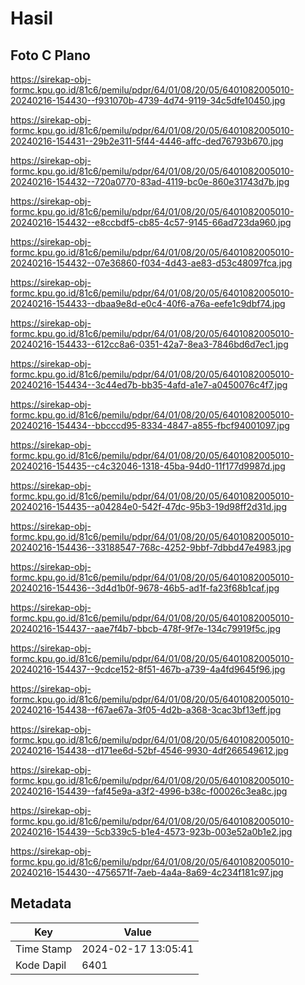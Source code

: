 # Hasil

## Foto C Plano

https://sirekap-obj-formc.kpu.go.id/81c6/pemilu/pdpr/64/01/08/20/05/6401082005010-20240216-154430--f931070b-4739-4d74-9119-34c5dfe10450.jpg

https://sirekap-obj-formc.kpu.go.id/81c6/pemilu/pdpr/64/01/08/20/05/6401082005010-20240216-154431--29b2e311-5f44-4446-affc-ded76793b670.jpg

https://sirekap-obj-formc.kpu.go.id/81c6/pemilu/pdpr/64/01/08/20/05/6401082005010-20240216-154432--720a0770-83ad-4119-bc0e-860e31743d7b.jpg

https://sirekap-obj-formc.kpu.go.id/81c6/pemilu/pdpr/64/01/08/20/05/6401082005010-20240216-154432--e8ccbdf5-cb85-4c57-9145-66ad723da960.jpg

https://sirekap-obj-formc.kpu.go.id/81c6/pemilu/pdpr/64/01/08/20/05/6401082005010-20240216-154432--07e36860-f034-4d43-ae83-d53c48097fca.jpg

https://sirekap-obj-formc.kpu.go.id/81c6/pemilu/pdpr/64/01/08/20/05/6401082005010-20240216-154433--dbaa9e8d-e0c4-40f6-a76a-eefe1c9dbf74.jpg

https://sirekap-obj-formc.kpu.go.id/81c6/pemilu/pdpr/64/01/08/20/05/6401082005010-20240216-154433--612cc8a6-0351-42a7-8ea3-7846bd6d7ec1.jpg

https://sirekap-obj-formc.kpu.go.id/81c6/pemilu/pdpr/64/01/08/20/05/6401082005010-20240216-154434--3c44ed7b-bb35-4afd-a1e7-a0450076c4f7.jpg

https://sirekap-obj-formc.kpu.go.id/81c6/pemilu/pdpr/64/01/08/20/05/6401082005010-20240216-154434--bbcccd95-8334-4847-a855-fbcf94001097.jpg

https://sirekap-obj-formc.kpu.go.id/81c6/pemilu/pdpr/64/01/08/20/05/6401082005010-20240216-154435--c4c32046-1318-45ba-94d0-11f177d9987d.jpg

https://sirekap-obj-formc.kpu.go.id/81c6/pemilu/pdpr/64/01/08/20/05/6401082005010-20240216-154435--a04284e0-542f-47dc-95b3-19d98ff2d31d.jpg

https://sirekap-obj-formc.kpu.go.id/81c6/pemilu/pdpr/64/01/08/20/05/6401082005010-20240216-154436--33188547-768c-4252-9bbf-7dbbd47e4983.jpg

https://sirekap-obj-formc.kpu.go.id/81c6/pemilu/pdpr/64/01/08/20/05/6401082005010-20240216-154436--3d4d1b0f-9678-46b5-ad1f-fa23f68b1caf.jpg

https://sirekap-obj-formc.kpu.go.id/81c6/pemilu/pdpr/64/01/08/20/05/6401082005010-20240216-154437--aae7f4b7-bbcb-478f-9f7e-134c79919f5c.jpg

https://sirekap-obj-formc.kpu.go.id/81c6/pemilu/pdpr/64/01/08/20/05/6401082005010-20240216-154437--9cdce152-8f51-467b-a739-4a4fd9645f96.jpg

https://sirekap-obj-formc.kpu.go.id/81c6/pemilu/pdpr/64/01/08/20/05/6401082005010-20240216-154438--f67ae67a-3f05-4d2b-a368-3cac3bf13eff.jpg

https://sirekap-obj-formc.kpu.go.id/81c6/pemilu/pdpr/64/01/08/20/05/6401082005010-20240216-154438--d171ee6d-52bf-4546-9930-4df266549612.jpg

https://sirekap-obj-formc.kpu.go.id/81c6/pemilu/pdpr/64/01/08/20/05/6401082005010-20240216-154439--faf45e9a-a3f2-4996-b38c-f00026c3ea8c.jpg

https://sirekap-obj-formc.kpu.go.id/81c6/pemilu/pdpr/64/01/08/20/05/6401082005010-20240216-154439--5cb339c5-b1e4-4573-923b-003e52a0b1e2.jpg

https://sirekap-obj-formc.kpu.go.id/81c6/pemilu/pdpr/64/01/08/20/05/6401082005010-20240216-154430--4756571f-7aeb-4a4a-8a69-4c234f181c97.jpg


## Metadata

| Key        | Value               |
| ---------- | ------------------- |
| Time Stamp | 2024-02-17 13:05:41 |
| Kode Dapil | 6401                |



